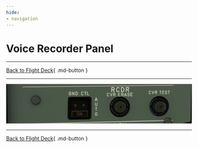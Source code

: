 ```yaml
---
hide:
- navigation
---
```


# Voice Recorder Panel

---

[Back to Flight Deck](../flight-deck.md){ .md-button }

---

![Voice Recorder Panel](../../../assets/a32nx-briefing/overhead-panel/Recorder.png "Voice Recorder Panel")

---

[Back to Flight Deck](../flight-deck.md){ .md-button }